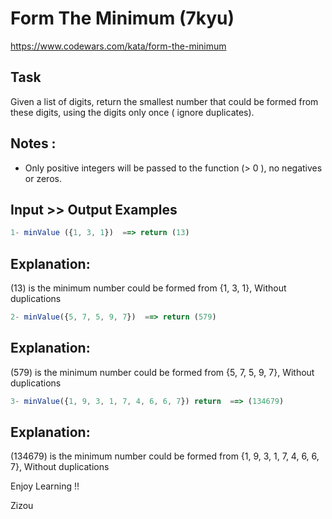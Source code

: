 # Form The Minimum (7kyu)

https://www.codewars.com/kata/form-the-minimum

## Task

Given a list of digits, return the smallest number that could be formed from these digits, using the digits only once ( ignore duplicates).

## Notes :

- Only positive integers will be passed to the function (> 0 ), no negatives or zeros.

## Input >> Output Examples

```js
1- minValue ({1, 3, 1})  ==> return (13)
```

## Explanation:

(13) is the minimum number could be formed from {1, 3, 1}, Without duplications

```js
2- minValue({5, 7, 5, 9, 7})  ==> return (579)
```

## Explanation:

(579) is the minimum number could be formed from {5, 7, 5, 9, 7}, Without duplications

```js
3- minValue({1, 9, 3, 1, 7, 4, 6, 6, 7}) return  ==> (134679)
```

## Explanation:

(134679) is the minimum number could be formed from {1, 9, 3, 1, 7, 4, 6, 6, 7}, Without duplications

Enjoy Learning !!

Zizou

